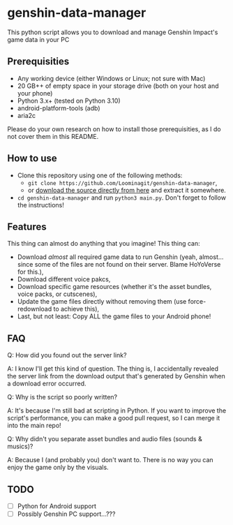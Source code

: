 # genshin-data-manager

This python script allows you to download and manage Genshin Impact's game data in your PC

## Prerequisities

- Any working device (either Windows or Linux; not sure with Mac)
- 20 GB++ of empty space in your storage drive (both on your host and your phone)
- Python 3.x+ (tested on Python 3.10)
- android-platform-tools (adb)
- aria2c

Please do your own research on how to install those prerequisities, as I do not cover them in this README.

## How to use

- Clone this repository using one of the following methods:
  - `git clone https://github.com/Loominagit/genshin-data-manager`,
  - or [download the source directly from here](https://github.com/Loominagit/genshin-data-manager/archive/refs/heads/master.zip) and extract it somewhere.
- `cd genshin-data-manager` and run `python3 main.py`. Don't forget to follow the instructions!

## Features

This thing can almost do anything that you imagine! This thing can:

- Download _almost_ all required game data to run Genshin (yeah, almost... since some of the files are not found on their server. Blame HoYoVerse for this.),
- Download different voice pakcs,
- Download specific game resources (whether it's the asset bundles, voice packs, or cutscenes),
- Update the game files directly without removing them (use force-redownload to achieve this),
- Last, but not least: Copy ALL the game files to your Android phone!

## FAQ

Q: How did you found out the server link?

A: I know I'll get this kind of question. The thing is, I accidentally revealed the server link from the download output that's generated by Genshin when a download error occurred.



Q: Why is the script so poorly written?

A: It's because I'm still bad at scripting in Python. If you want to improve the script's performance, you can make a good pull request, so I can merge it into the main repo!



Q: Why didn't you separate asset bundles and audio files (sounds & musics)?

A: Because I (and probably you) don't want to. There is no way you can enjoy the game only by the visuals.

## TODO

- [ ] Python for Android support
- [ ] Possibly Genshin PC support...???